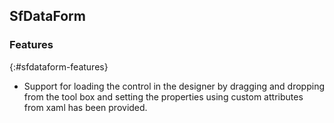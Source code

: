 ## SfDataForm

### Features
{:#sfdataform-features}

* Support for loading the control in the designer by dragging and dropping from the tool box and setting the properties using custom attributes from xaml has been provided.
